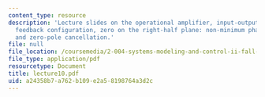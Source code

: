 ```yaml
---
content_type: resource
description: 'Lecture slides on the operational amplifier, input-output relationships,
  feedback configuration, zero on the right-half plane: non-minimum phase response,
  and zero-pole cancellation.'
file: null
file_location: /coursemedia/2-004-systems-modeling-and-control-ii-fall-2007/a24358b7a762b109e2a58198764a3d2c_lecture10.pdf
file_type: application/pdf
resourcetype: Document
title: lecture10.pdf
uid: a24358b7-a762-b109-e2a5-8198764a3d2c
---
```

